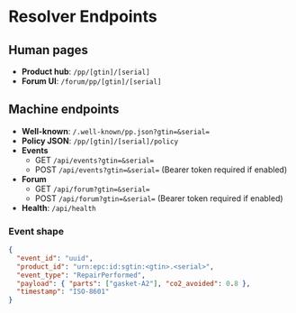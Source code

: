 # Resolver Endpoints

## Human pages
- **Product hub**: `/pp/[gtin]/[serial]`
- **Forum UI**: `/forum/pp/[gtin]/[serial]`

## Machine endpoints
- **Well-known**: `/.well-known/pp.json?gtin=&serial=`
- **Policy JSON**: `/pp/[gtin]/[serial]/policy`
- **Events**
  - GET `/api/events?gtin=&serial=`
  - POST `/api/events?gtin=&serial=` (Bearer token required if enabled)
- **Forum**
  - GET `/api/forum?gtin=&serial=`
  - POST `/api/forum?gtin=&serial=` (Bearer token required if enabled)
- **Health**: `/api/health`

### Event shape
```json
{
  "event_id": "uuid",
  "product_id": "urn:epc:id:sgtin:<gtin>.<serial>",
  "event_type": "RepairPerformed",
  "payload": { "parts": ["gasket-A2"], "co2_avoided": 0.8 },
  "timestamp": "ISO-8601"
}
```
